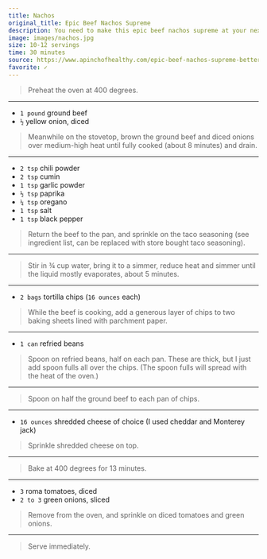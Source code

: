 ```yaml
---
title: Nachos
original_title: Epic Beef Nachos Supreme
description: You need to make this epic beef nachos supreme at your next game day. Seasoned ground beef, refried beans, cheese, tomatoes and green onions make such a great flavor combination.
image: images/nachos.jpg
size: 10-12 servings
time: 30 minutes
source: https://www.apinchofhealthy.com/epic-beef-nachos-supreme-better-taco-bell/
favorite: ✓
---
```


> Preheat the oven at 400 degrees.

---

* `1 pound` ground beef
* `½` yellow onion, diced

> Meanwhile on the stovetop, brown the ground beef and diced onions over medium-high heat until fully cooked (about 8 minutes) and drain.

---

* `2 tsp` chili powder
* `2 tsp` cumin
* `1 tsp` garlic powder
* `½ tsp` paprika
* `¼ tsp` oregano
* `1 tsp` salt
* `1 tsp` black pepper

> Return the beef to the pan, and sprinkle on the taco seasoning (see ingredient list, can be replaced with store bought taco seasoning). 

---

> Stir in ¾ cup water, bring it to a simmer, reduce heat and simmer until the liquid mostly evaporates, about 5 minutes.

---

* `2 bags` tortilla chips (`16 ounces` each)

> While the beef is cooking, add a generous layer of chips to two baking sheets lined with parchment paper.

---

* `1 can` refried beans

> Spoon on refried beans, half on each pan. These are thick, but I just add spoon fulls all over the chips. (The spoon fulls will spread with the heat of the oven.)

---

> Spoon on half the ground beef to each pan of chips.

---

* `16 ounces` shredded cheese of choice (I used cheddar and Monterey jack)

> Sprinkle shredded cheese on top. 

---

> Bake at 400 degrees for 13 minutes.

---

* `3` roma tomatoes, diced
* `2 to 3` green onions, sliced

> Remove from the oven, and sprinkle on diced tomatoes and green onions.

---

> Serve immediately.
